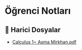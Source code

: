 # Öğrenci Notları


<!--Index-->

## 📂 Harici Dosyalar

- [Calculus 1~ Asma Mirkhan.pdf](./Calculus%201~%20Asma%20Mirkhan.pdf)


<!--Index-->

